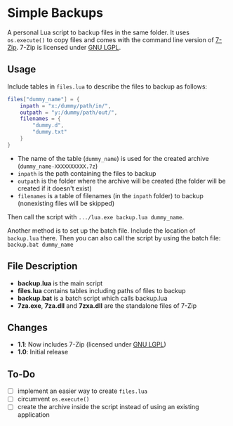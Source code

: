 # Simple Backups
A personal Lua script to backup files in the same folder. It uses `os.execute()` to copy files and comes with the command line version of [7-Zip](http://www.7-zip.org/). 7-Zip is licensed under [GNU LGPL](http://www.gnu.org/).

## Usage
Include tables in `files.lua` to describe the files to backup as follows:

```lua
files["dummy_name"] = {
	inpath = "x:/dummy/path/in/",
	outpath = "y:/dummy/path/out/",
	filenames = {
		"dummy.d",
		"dummy.txt"
	}
}
```

- The name of the table (`dummy_name`) is used for the created archive (`dummy_name-XXXXXXXXXX.7z`)
- `inpath` is the path containing the files to backup
- `outpath` is the folder where the archive will be created (the folder will be created if it doesn't exist)
- `filenames` is a table of filenames (in the `inpath` folder) to backup (nonexisting files will be skipped)

Then call the script with `.../lua.exe backup.lua dummy_name`.

Another method is to set up the batch file. Include the location of `backup.lua` there. Then you can also call the script by using the batch file: `backup.bat dummy_name`

## File Description
- **backup.lua** is the main script
- **files.lua** contains tables including paths of files to backup
- **backup.bat** is a batch script which calls backup.lua
- **7za.exe**, **7za.dll** and **7zxa.dll** are the standalone files of 7-Zip

## Changes
- **1.1**: Now includes 7-Zip (licensed under [GNU LGPL](http://www.gnu.org/))
- **1.0**: Initial release

## To-Do
- [ ] implement an easier way to create `files.lua`
- [ ] circumvent `os.execute()`
- [ ] create the archive inside the script instead of using an existing application